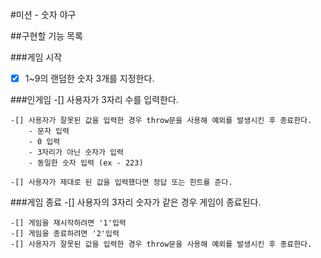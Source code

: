 #미션 - 숫자 야구

##구현할 기능 목록

###게임 시작  
-[x] 1~9의 랜덤한 숫자 3개를 지정한다.

###인게임
-[] 사용자가 3자리 수를 입력한다.

    -[] 사용자가 잘못된 값을 입력한 경우 throw문을 사용해 예외를 발생시킨 후 종료한다.
        - 문자 입력
        - 0 입력
        - 3자리가 아닌 숫자가 입력
        - 동일한 숫자 입력 (ex - 223)

    -[] 사용자가 제대로 된 값을 입력했다면 정답 또는 힌트를 준다.

###게임 종료
-[] 사용자의 3자리 숫자가 같은 경우 게임이 종료된다.

    -[] 게임을 재시작하려면 '1'입력
    -[] 게임을 종료하려면 '2'입력
    -[] 사용자가 잘못된 값을 입력한 경우 throw문을 사용해 예외를 발생시킨 후 종료한다.
